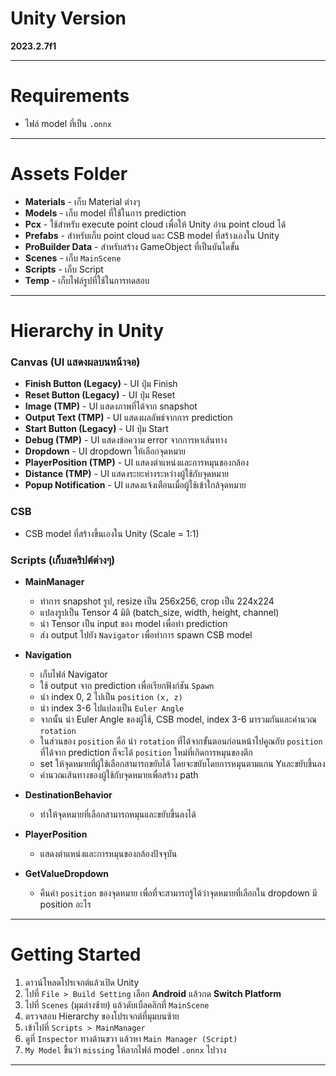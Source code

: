 # Unity Version
**2023.2.7f1**

---

# Requirements
- ไฟล์ model ที่เป็น `.onnx`

---

# Assets Folder
- **Materials** - เก็บ Material ต่างๆ  
- **Models** - เก็บ model ที่ใช้ในการ prediction  
- **Pcx** - ใช้สำหรับ execute point cloud เพื่อให้ Unity อ่าน point cloud ได้  
- **Prefabs** - สำหรับเก็บ point cloud และ CSB model ที่สร้างเองใน Unity  
- **ProBuilder Data** - สำหรับสร้าง GameObject ที่เป็นบันไดขั้น  
- **Scenes** - เก็บ `MainScene`  
- **Scripts** - เก็บ Script  
- **Temp** - เก็บไฟล์รูปที่ใช้ในการทดสอบ  

---

# Hierarchy in Unity
### **Canvas (UI แสดงผลบนหน้าจอ)**
- **Finish Button (Legacy)** - UI ปุ่ม Finish  
- **Reset Button (Legacy)** - UI ปุ่ม Reset  
- **Image (TMP)** - UI แสดงภาพที่ได้จาก snapshot  
- **Output Text (TMP)** - UI แสดงผลลัพธ์จากการ prediction  
- **Start Button (Legacy)** - UI ปุ่ม Start  
- **Debug (TMP)** - UI แสดงข้อความ error จากการหาเส้นทาง  
- **Dropdown** - UI dropdown ให้เลือกจุดหมาย  
- **PlayerPosition (TMP)** - UI แสดงตำแหน่งและการหมุนของกล้อง  
- **Distance (TMP)** - UI แสดงระยะห่างระหว่างผู้ใช้กับจุดหมาย  
- **Popup Notification** - UI แสดงแจ้งเตือนเมื่อผู้ใช้เข้าใกล้จุดหมาย  

### **CSB**  
- CSB model ที่สร้างขึ้นเองใน Unity (Scale = 1:1)  

### **Scripts (เก็บสคริปต์ต่างๆ)**
- **MainManager**  
  - ทำการ snapshot รูป, resize เป็น 256x256, crop เป็น 224x224  
  - แปลงรูปเป็น Tensor 4 มิติ (batch_size, width, height, channel)  
  - นำ Tensor เป็น input ของ model เพื่อทำ prediction  
  - ส่ง output ไปยัง `Navigator` เพื่อทำการ spawn CSB model  

- **Navigation** 
  - เก็บไฟล์ Navigator
  - ใช้ output จาก prediction เพื่อเรียกฟังก์ชัน `Spawn`  
  - นำ index 0, 2 ไปเป็น `position` `(x, z)`  
  - นำ index 3-6 ไปแปลงเป็น `Euler Angle`
  - จากนั้น นำ Euler Angle ของผู้ใช้, CSB model, index 3-6 มารวมกันและคำนวณ `rotation`  
  - ในส่วนของ `position`  คือ นำ `rotation`  ที่ได้จากขั้นตอนก่อนหน้าไปคูณกับ `position` ที่ได้จาก prediction ก็จะได้ `position` ใหม่ที่เกิดการหมุนของตึก
  - set ให้จุดหมายที่ผู้ใช้เลือกสามารถขยับได้ โดยจะขยับโดยการหมุนตามแกน Yและขยับขึ้นลง
  - คำนวณเส้นทางของผู้ใช้กับจุดหมายเพื่อสร้าง path  

- **DestinationBehavior**  
  - ทำให้จุดหมายที่เลือกสามารถหมุนและขยับขึ้นลงได้  

- **PlayerPosition**  
  - แสดงตำแหน่งและการหมุนของกล้องปัจจุบัน  

- **GetValueDropdown**  
  - คืนค่า `position` ของจุดหมาย เพื่อที่จะสามารถรู้ได้ว่าจุดหมายที่เลือกใน dropdown มี position อะไร

---

# Getting Started
1. ดาวน์โหลดโปรเจกต์แล้วเปิด Unity  
2. ไปที่ `File > Build Setting` เลือก **Android** แล้วกด **Switch Platform**  
3. ไปที่ `Scenes` (มุมล่างซ้าย) แล้วดับเบิ้ลคลิกที่ `MainScene`  
4. ตรวจสอบ Hierarchy ของโปรเจกต์ที่มุมบนซ้าย  
5. เข้าไปที่ `Scripts > MainManager`  
6. ดูที่ `Inspector` ทางด้านขวา แล้วหา `Main Manager (Script)`  
7. `My Model` ขึ้นว่า `missing` ให้ลากไฟล์ model `.onnx` ไปวาง  

---
